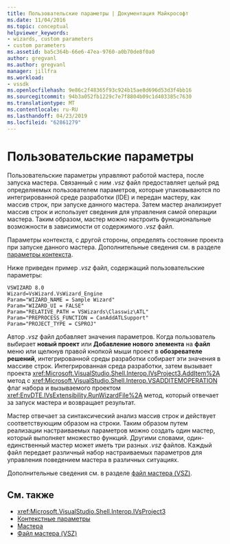 ```yaml
---
title: Пользовательские параметры | Документация Майкрософт
ms.date: 11/04/2016
ms.topic: conceptual
helpviewer_keywords:
- wizards, custom parameters
- custom parameters
ms.assetid: ba5c364b-66e6-47ea-9760-a0b70de8f0a0
author: gregvanl
ms.author: gregvanl
manager: jillfra
ms.workload:
- vssdk
ms.openlocfilehash: 9e86c2f48365f93c924b15ae8d696d53d3f4bb16
ms.sourcegitcommit: 94b3a052fb1229c7e7f8804b09c1d403385c7630
ms.translationtype: MT
ms.contentlocale: ru-RU
ms.lasthandoff: 04/23/2019
ms.locfileid: "62861279"
---
```

# <a name="custom-parameters"></a>Пользовательские параметры
Пользовательские параметры управляют работой мастера, после запуска мастера. Связанный с ним *.vsz* файл предоставляет целый ряд определяемых пользователем параметров, которые упаковываются по интегрированной среде разработки (IDE) и передан мастеру, как массив строк, при запуске данного мастера. Затем мастер анализирует массив строк и использует сведения для управления самой операции мастера. Таким образом, мастер можно настроить функциональные возможности в зависимости от содержимого *.vsz* файл.

 Параметры контекста, с другой стороны, определять состояние проекта при запуске данного мастера. Дополнительные сведения см. в разделе [параметры контекста](../../extensibility/internals/context-parameters.md).

 Ниже приведен пример *.vsz* файл, содержащий пользовательские параметры:

```
VSWIZARD 8.0
Wizard=VsWizard.VsWizard_Engine
Param="WIZARD_NAME = Sample Wizard"
Param="WIZARD_UI = FALSE"
Param="RELATIVE_PATH = VSWizards\Classwiz\ATL"
Param="PREPROCESS_FUNCTION = CanAddATLSupport"
Param="PROJECT_TYPE = CSPROJ"
```

 Автор *.vsz* файл добавляет значения параметров. Когда пользователь выбирает **новый проект** или **Добавление нового элемента** на **файл** меню или щелкнув правой кнопкой мыши проект в **обозревателе решений**, интегрированной среды разработки собирает эти значения в массиве строк. Интегрированная среда разработки, затем вызывает проекта <xref:Microsoft.VisualStudio.Shell.Interop.IVsProject3.AddItem%2A> метод с <xref:Microsoft.VisualStudio.Shell.Interop.VSADDITEMOPERATION> флаг набора и вызываемого проектом <xref:EnvDTE.IVsExtensibility.RunWizardFile%2A> метод, который отвечает за запуск мастера и возвращает результат.

 Мастер отвечает за синтаксический анализ массив строк и действует соответствующим образом на строки. Таким образом путем реализации настраиваемых параметров можно создать один мастер, который выполняет множество функций. Другими словами, один-единственный мастер может иметь три разных *.vsz* файлов. Каждый файл передает различный набор настраиваемых параметров для управления поведением мастера в различных ситуациях.

 Дополнительные сведения см. в разделе [файл мастера (VSZ)](../../extensibility/internals/wizard-dot-vsz-file.md).

## <a name="see-also"></a>См. также
- <xref:Microsoft.VisualStudio.Shell.Interop.IVsProject3>
- [Контекстные параметры](../../extensibility/internals/context-parameters.md)
- [Мастера](../../extensibility/internals/wizards.md)
- [Файл мастера (VSZ)](../../extensibility/internals/wizard-dot-vsz-file.md)